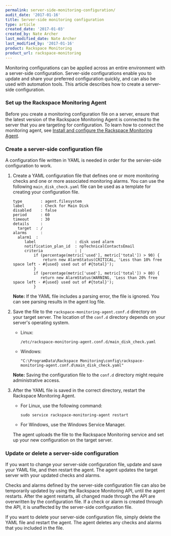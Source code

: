 ```yaml
---
permalink: server-side-monitoring-configuration/
audit_date: '2017-01-16'
title: Server-side monitoring configuration
type: article
created_date: '2017-01-03'
created_by: Nate Archer
last_modified_date: Nate Archer
last_modified_by: '2017-01-16'
product: Rackspace Monitoring
product_url: rackspace-monitoring
---
```


Monitoring configurations can be applied across an entire environment with a server-side configuration. Server-side configurations enable you to update and share your preferred configuration quickly, and can also be used with automation tools. This article describes how to create a server-side configuration.

### Set up the Rackspace Monitoring Agent

Before you create a monitoring configuration file on a server, ensure that the latest version of the Rackspace Monitoring Agent is connected to the server that you are targeting for configuration. To learn how to connect the monitoring agent, see [Install and configure the Rackspace Monitoring Agent](/how-to/install-and-configure-the-rackspace-monitoring-agent/).

### Create a server-side configuration file

A configuration file written in YAML is needed in order for the servier-side configuration to work.

1. Create a YAML configuration file that defines one or more monitoring checks and one or more associated monitoring alarms. You can use the following `main_disk_check.yaml` file can be used as a template for creating your configuration file.

       type        : agent.filesystem
       label       : Check for Main Disk
       disabled    : false
       period      : 60
       timeout     : 30
       details     :
         target  : /
       alarms      :
         alarm1  :
            label                 : disk used alarm
            notification_plan_id  : npTechnicalContactsEmail
            criteria              : |
                if (percentage(metric['used'], metric['total']) > 90) {
                    return new AlarmStatus(CRITICAL, 'Less than 10% free space left - #{used} used out of #{total}');
                }
                if (percentage(metric['used'], metric['total']) > 80) {
                   return new AlarmStatus(WARNING, 'Less than 20% free space left - #{used} used out of #{total}');
                }


   **Note:** If the YAML file includes a parsing error, the file is ignored. You can see parsing results in the agent log file.

2. Save the file to the `rackspace-monitoring-agent.conf.d` directory on your target server. The location of the `conf.d` directory depends on your server's operating system.

   - Linux:

         /etc/rackspace-monitoring-agent.conf.d/main_disk_check.yaml

   - Windows:

         "C:\ProgramData\Rackspace Monitoring\config\rackspace-monitoring-agent.conf.d\main_disk_check.yaml"

   **Note:** Saving the configuration file to the `conf.d` directory might require administrative access.

3. After the YAML file is saved in the correct directory, restart the Rackspace Monitoring Agent.

   - For Linux, use the following command:

         sudo service rackspace-monitoring-agent restart

   - For Windows, use the Windows Service Manager.

   The agent uploads the file to the Rackspace Monitoring service and set up your new configuration on the target server.

### Update or delete a server-side configuration

If you want to change your server-side configuration file, update and save your YAML file, and then restart the agent. The agent updates the target server with your updated checks and alarms.

Checks and alarms defined by the server-side configuration file can also be temporarily updated by using the Rackspace Monitoring API, until the agent restarts. After the agent restarts, all changed made through the API are overwritten by the configuration file. If a check or alarm is created through the API, it is unaffected by the server-side configuration file.

If you want to delete your server-side configuration file, simply delete the YAML file and restart the agent. The agent deletes any checks and alarms that you included in the file.
